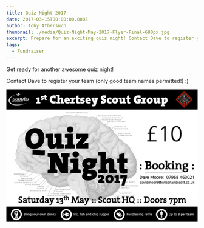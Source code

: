 ```yaml
---
title: Quiz Night 2017
date: 2017-03-15T00:00:00.000Z
author: Toby Athersuch
thumbnail: ./media/Quiz-Night-May-2017-Flyer-Final-690px.jpg
excerpt: Prepare for an exciting quiz night! Contact Dave to register your team with only the best team names allowed!
tags:
  - Fundraiser
---
```


Get ready for another awesome quiz night!

Contact Dave to register your team (only good team names permitted!) :)

![Quiz Night 2017](./media/Quiz-Night-May-2017-Flyer-Final-690px.jpg)
